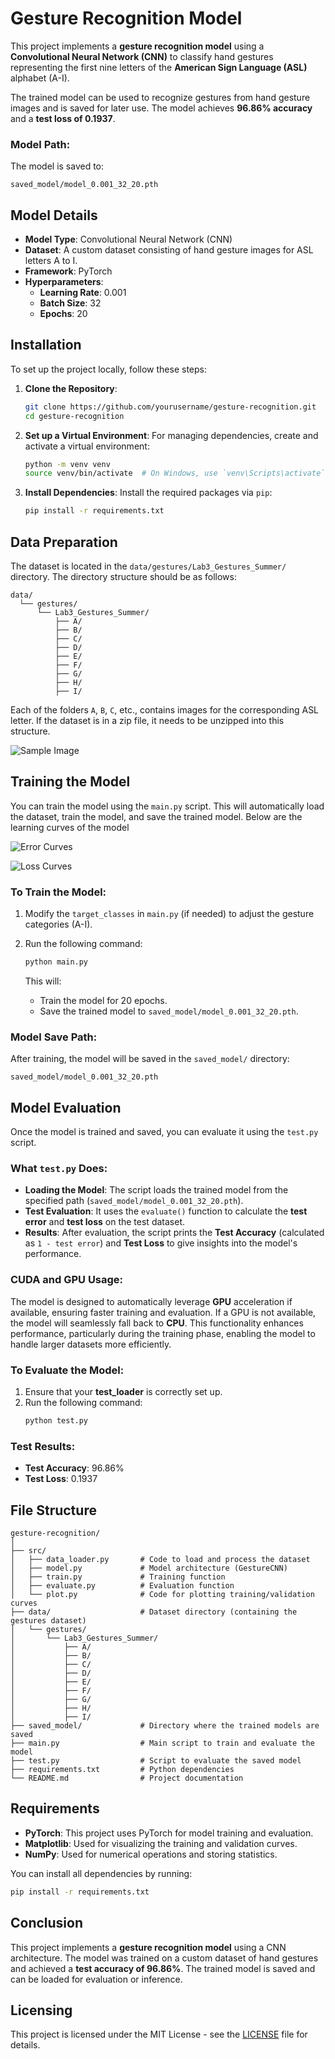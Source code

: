 # Gesture Recognition Model

This project implements a **gesture recognition model** using a **Convolutional Neural Network (CNN)** to classify hand gestures representing the first nine letters of the **American Sign Language (ASL)** alphabet (A-I).

The trained model can be used to recognize gestures from hand gesture images and is saved for later use. The model achieves **96.86% accuracy** and a **test loss of 0.1937**.

### **Model Path:**

The model is saved to:

```
saved_model/model_0.001_32_20.pth
```

## Model Details

- **Model Type**: Convolutional Neural Network (CNN)
- **Dataset**: A custom dataset consisting of hand gesture images for ASL letters A to I.
- **Framework**: PyTorch
- **Hyperparameters**:
  - **Learning Rate**: 0.001
  - **Batch Size**: 32
  - **Epochs**: 20

## Installation

To set up the project locally, follow these steps:

1. **Clone the Repository**:

   ```bash
   git clone https://github.com/yourusername/gesture-recognition.git
   cd gesture-recognition
   ```

2. **Set up a Virtual Environment**:
   For managing dependencies, create and activate a virtual environment:

   ```bash
   python -m venv venv
   source venv/bin/activate  # On Windows, use `venv\Scripts\activate`
   ```

3. **Install Dependencies**:
   Install the required packages via `pip`:
   ```bash
   pip install -r requirements.txt
   ```

## Data Preparation

The dataset is located in the `data/gestures/Lab3_Gestures_Summer/` directory. The directory structure should be as follows:

```
data/
  └── gestures/
      └── Lab3_Gestures_Summer/
          ├── A/
          ├── B/
          ├── C/
          ├── D/
          ├── E/
          ├── F/
          ├── G/
          ├── H/
          ├── I/
```

Each of the folders `A`, `B`, `C`, etc., contains images for the corresponding ASL letter. If the dataset is in a zip file, it needs to be unzipped into this structure.

![Sample Image](images/sample_images.png)

## Training the Model

You can train the model using the `main.py` script. This will automatically load the dataset, train the model, and save the trained model. Below are the learning curves of the model

![Error Curves](images/error_plot.png)

![Loss Curves](images/loss_plot.png)

### To Train the Model:

1. Modify the `target_classes` in `main.py` (if needed) to adjust the gesture categories (A-I).
2. Run the following command:

   ```bash
   python main.py
   ```

   This will:

   - Train the model for 20 epochs.
   - Save the trained model to `saved_model/model_0.001_32_20.pth`.

### Model Save Path:

After training, the model will be saved in the `saved_model/` directory:

```
saved_model/model_0.001_32_20.pth
```

## Model Evaluation

Once the model is trained and saved, you can evaluate it using the `test.py` script.

### What `test.py` Does:

- **Loading the Model**: The script loads the trained model from the specified path (`saved_model/model_0.001_32_20.pth`).
- **Test Evaluation**: It uses the `evaluate()` function to calculate the **test error** and **test loss** on the test dataset.
- **Results**: After evaluation, the script prints the **Test Accuracy** (calculated as `1 - test error`) and **Test Loss** to give insights into the model's performance.

### CUDA and GPU Usage:

The model is designed to automatically leverage **GPU** acceleration if available, ensuring faster training and evaluation. If a GPU is not available, the model will seamlessly fall back to **CPU**. This functionality enhances performance, particularly during the training phase, enabling the model to handle larger datasets more efficiently.

### To Evaluate the Model:

1. Ensure that your **test_loader** is correctly set up.
2. Run the following command:
   ```bash
   python test.py
   ```

### Test Results:

- **Test Accuracy**: 96.86%
- **Test Loss**: 0.1937

## File Structure

```
gesture-recognition/
│
├── src/
│   ├── data_loader.py       # Code to load and process the dataset
│   ├── model.py             # Model architecture (GestureCNN)
│   ├── train.py             # Training function
│   ├── evaluate.py          # Evaluation function
│   └── plot.py              # Code for plotting training/validation curves
├── data/                    # Dataset directory (containing the gestures dataset)
│   └── gestures/
│       └── Lab3_Gestures_Summer/
│           ├── A/
│           ├── B/
│           ├── C/
│           ├── D/
│           ├── E/
│           ├── F/
│           ├── G/
│           ├── H/
│           ├── I/
├── saved_model/             # Directory where the trained models are saved
├── main.py                  # Main script to train and evaluate the model
├── test.py                  # Script to evaluate the saved model
├── requirements.txt         # Python dependencies
└── README.md                # Project documentation
```

## Requirements

- **PyTorch**: This project uses PyTorch for model training and evaluation.
- **Matplotlib**: Used for visualizing the training and validation curves.
- **NumPy**: Used for numerical operations and storing statistics.

You can install all dependencies by running:

```bash
pip install -r requirements.txt
```

## Conclusion

This project implements a **gesture recognition model** using a CNN architecture. The model was trained on a custom dataset of hand gestures and achieved a **test accuracy of 96.86%**. The trained model is saved and can be loaded for evaluation or inference.

## Licensing

This project is licensed under the MIT License - see the [LICENSE](LICENSE) file for details.
